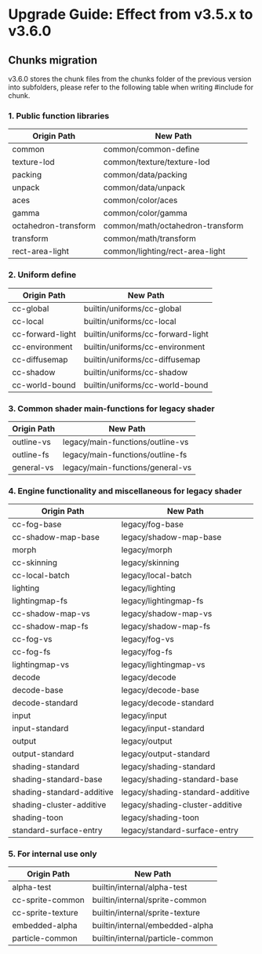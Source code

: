 # Upgrade Guide: Effect from v3.5.x to v3.6.0

## Chunks migration

v3.6.0 stores the chunk files from the chunks folder of the previous version into subfolders, please refer to the following table when writing #include for chunk.

### 1. Public function libraries

| Origin Path          | New Path                         |
| -------------------- | -------------------------------- |
| common               | common/common-define             |
| texture-lod          | common/texture/texture-lod       |
| packing              | common/data/packing              |
| unpack               | common/data/unpack               |
| aces                 | common/color/aces                |
| gamma                | common/color/gamma               |
| octahedron-transform | common/math/octahedron-transform |
| transform            | common/math/transform            |
| rect-area-light      | common/lighting/rect-area-light  |

### 2. Uniform define

| Origin Path      | New Path                          |
| ---------------- | --------------------------------- |
| cc-global        | builtin/uniforms/cc-global        |
| cc-local         | builtin/uniforms/cc-local         |
| cc-forward-light | builtin/uniforms/cc-forward-light |
| cc-environment   | builtin/uniforms/cc-environment   |
| cc-diffusemap    | builtin/uniforms/cc-diffusemap    |
| cc-shadow        | builtin/uniforms/cc-shadow        |
| cc-world-bound   | builtin/uniforms/cc-world-bound   |

### 3. Common shader main-functions for legacy shader

| Origin Path | New Path                         |
| ----------- | -------------------------------- |
| outline-vs  | legacy/main-functions/outline-vs |
| outline-fs  | legacy/main-functions/outline-fs |
| general-vs  | legacy/main-functions/general-vs |

### 4. Engine functionality and miscellaneous for legacy shader

| Origin Path               | New Path                         |
| ------------------------- | -------------------------------- |
| cc-fog-base               | legacy/fog-base                  |
| cc-shadow-map-base        | legacy/shadow-map-base           |
| morph                     | legacy/morph                     |
| cc-skinning               | legacy/skinning                  |
| cc-local-batch            | legacy/local-batch               |
| lighting                  | legacy/lighting                  |
| lightingmap-fs            | legacy/lightingmap-fs            |
| cc-shadow-map-vs          | legacy/shadow-map-vs             |
| cc-shadow-map-fs          | legacy/shadow-map-fs             |
| cc-fog-vs                 | legacy/fog-vs                    |
| cc-fog-fs                 | legacy/fog-fs                    |
| lightingmap-vs            | legacy/lightingmap-vs            |
| decode                    | legacy/decode                    |
| decode-base               | legacy/decode-base               |
| decode-standard           | legacy/decode-standard           |
| input                     | legacy/input                     |
| input-standard            | legacy/input-standard            |
| output                    | legacy/output                    |
| output-standard           | legacy/output-standard           |
| shading-standard          | legacy/shading-standard          |
| shading-standard-base     | legacy/shading-standard-base     |
| shading-standard-additive | legacy/shading-standard-additive |
| shading-cluster-additive  | legacy/shading-cluster-additive  |
| shading-toon              | legacy/shading-toon              |
| standard-surface-entry    | legacy/standard-surface-entry    |

### 5. For internal use only

| Origin Path       | New Path                         |
| ----------------- | -------------------------------- |
| alpha-test        | builtin/internal/alpha-test      |
| cc-sprite-common  | builtin/internal/sprite-common   |
| cc-sprite-texture | builtin/internal/sprite-texture  |
| embedded-alpha    | builtin/internal/embedded-alpha  |
| particle-common   | builtin/internal/particle-common |

